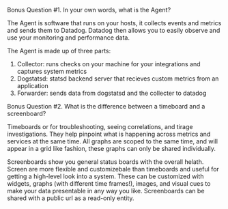 Bonus Question #1. In your own words, what is the Agent?

The Agent is software that runs on your hosts, it collects events and metrics and sends them to Datadog. Datadog then allows you to easily observe and use your monitoring and performance data.

The Agent is made up of three parts: 
1. Collector: runs checks on your machine for your integrations and captures system metrics
2. Dogstatsd: statsd backend server that recieves custom metrics from an application
3. Forwarder: sends data from dogstatsd and the collecter to datadog

Bonus Question #2. What is the difference between a timeboard and a screenboard?

Timeboards or for troubleshooting, seeing correlations, and tirage investigations.  They help pinpoint what is happening across metrics and services at the same time.  All graphs are scoped to the same time, and will appear in a grid like fashion, these graphs can only be shared individually.

Screenboards show you general status boards with the overall helath.  Screen are more flexible and customizebale than timeboards and useful for getting a high-level look into a system. These can be customized with widgets, graphs (with different time frames!), images, and visual cues to make your data presentable in any way you like. Screenboards can be shared with a public url as a read-only entity.
